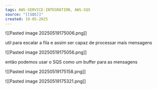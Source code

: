 ```yaml
---
tags: AWS-SERVICE-INTEGRATION, AWS-SQS
source: "[[SQS]]"
created: 19-05-2025
---
```

![[Pasted image 20250519175006.png]]

util para escalar a fila e assim ser capaz de processar mais mensagens

![[Pasted image 20250519175056.png]]

então podemos usar o SQS como um buffer para as mensagens

![[Pasted image 20250519175158.png]]

![[Pasted image 20250519175321.png]]
